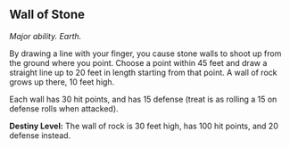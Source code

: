 ## Wall of Stone

_Major ability. Earth._

By drawing a line with your finger, you cause stone walls to shoot up from the ground where you point. Choose a point within 45 feet and draw a straight line up to 20 feet in length starting from that point. A wall of rock grows up there, 10 feet high.

Each wall has 30 hit points, and has 15 defense (treat is as rolling a 15 on defense rolls when attacked).

**Destiny Level:**
The wall of rock is 30 feet high, has 100 hit points, and 20 defense instead.
